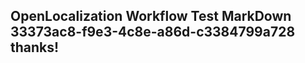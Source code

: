 <properties
ms.topic="hero-topic"
ms.test1="hero-topic"
ms.test2="test"/>

## OpenLocalization Workflow Test MarkDown 33373ac8-f9e3-4c8e-a86d-c3384799a728 thanks!
